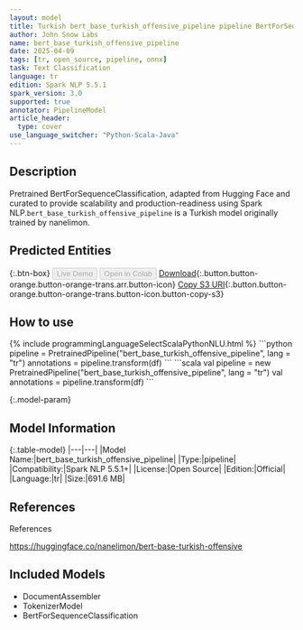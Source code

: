 ```yaml
---
layout: model
title: Turkish bert_base_turkish_offensive_pipeline pipeline BertForSequenceClassification from nanelimon
author: John Snow Labs
name: bert_base_turkish_offensive_pipeline
date: 2025-04-09
tags: [tr, open_source, pipeline, onnx]
task: Text Classification
language: tr
edition: Spark NLP 5.5.1
spark_version: 3.0
supported: true
annotator: PipelineModel
article_header:
  type: cover
use_language_switcher: "Python-Scala-Java"
---
```


## Description

Pretrained BertForSequenceClassification, adapted from Hugging Face and curated to provide scalability and production-readiness using Spark NLP.`bert_base_turkish_offensive_pipeline` is a Turkish model originally trained by nanelimon.

## Predicted Entities



{:.btn-box}
<button class="button button-orange" disabled>Live Demo</button>
<button class="button button-orange" disabled>Open in Colab</button>
[Download](https://s3.amazonaws.com/auxdata.johnsnowlabs.com/public/models/bert_base_turkish_offensive_pipeline_tr_5.5.1_3.0_1744225402938.zip){:.button.button-orange.button-orange-trans.arr.button-icon}
[Copy S3 URI](s3://auxdata.johnsnowlabs.com/public/models/bert_base_turkish_offensive_pipeline_tr_5.5.1_3.0_1744225402938.zip){:.button.button-orange.button-orange-trans.button-icon.button-copy-s3}

## How to use



<div class="tabs-box" markdown="1">
{% include programmingLanguageSelectScalaPythonNLU.html %}
```python
pipeline = PretrainedPipeline("bert_base_turkish_offensive_pipeline", lang = "tr")
annotations =  pipeline.transform(df)
```
```scala
val pipeline = new PretrainedPipeline("bert_base_turkish_offensive_pipeline", lang = "tr")
val annotations = pipeline.transform(df)
```
</div>

{:.model-param}
## Model Information

{:.table-model}
|---|---|
|Model Name:|bert_base_turkish_offensive_pipeline|
|Type:|pipeline|
|Compatibility:|Spark NLP 5.5.1+|
|License:|Open Source|
|Edition:|Official|
|Language:|tr|
|Size:|691.6 MB|

## References

References

https://huggingface.co/nanelimon/bert-base-turkish-offensive

## Included Models

- DocumentAssembler
- TokenizerModel
- BertForSequenceClassification
